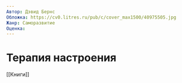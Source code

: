 ```yaml
---
Автор: Дэвид Бернс
Обложка: https://cv0.litres.ru/pub/c/cover_max1500/40975505.jpg
Жанр: Саморазвитие
Оценка: 
---
```


# Терапия настроения

[[Книги]]